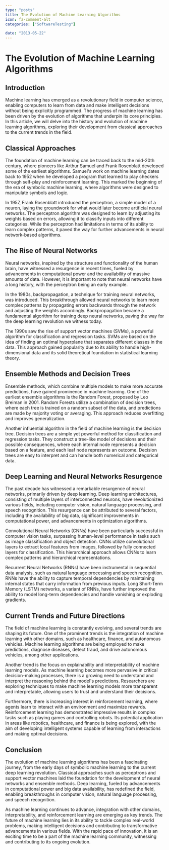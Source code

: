 ```yaml
---
type: "posts"
title: The Evolution of Machine Learning Algorithms
icon: fa-comment-alt
categories: ["SoftwareTesting"]

date: "2013-05-22"
---
```




# The Evolution of Machine Learning Algorithms

## Introduction

Machine learning has emerged as a revolutionary field in computer science, enabling computers to learn from data and make intelligent decisions without being explicitly programmed. The progress of machine learning has been driven by the evolution of algorithms that underpin its core principles. In this article, we will delve into the history and evolution of machine learning algorithms, exploring their development from classical approaches to the current trends in the field.

## Classical Approaches

The foundation of machine learning can be traced back to the mid-20th century, where pioneers like Arthur Samuel and Frank Rosenblatt developed some of the earliest algorithms. Samuel's work on machine learning dates back to 1952 when he developed a program that learned to play checkers through self-play and reinforcement learning. This marked the beginning of the era of symbolic machine learning, where algorithms were designed to manipulate symbols and logic.

In 1957, Frank Rosenblatt introduced the perceptron, a simple model of a neuron, laying the groundwork for what would later become artificial neural networks. The perceptron algorithm was designed to learn by adjusting its weights based on errors, allowing it to classify inputs into different categories. While the perceptron had limitations in terms of its ability to learn complex patterns, it paved the way for further advancements in neural network-based algorithms.

## The Rise of Neural Networks

Neural networks, inspired by the structure and functionality of the human brain, have witnessed a resurgence in recent times, fueled by advancements in computational power and the availability of massive amounts of data. However, it is important to note that neural networks have a long history, with the perceptron being an early example.

In the 1980s, backpropagation, a technique for training neural networks, was introduced. This breakthrough allowed neural networks to learn more complex patterns by propagating errors backwards through the network and adjusting the weights accordingly. Backpropagation became a fundamental algorithm for training deep neural networks, paving the way for the deep learning revolution we witness today.

The 1990s saw the rise of support vector machines (SVMs), a powerful algorithm for classification and regression tasks. SVMs are based on the idea of finding an optimal hyperplane that separates different classes in the data. This approach gained popularity due to its ability to handle high-dimensional data and its solid theoretical foundation in statistical learning theory.

## Ensemble Methods and Decision Trees

Ensemble methods, which combine multiple models to make more accurate predictions, have gained prominence in machine learning. One of the earliest ensemble algorithms is the Random Forest, proposed by Leo Breiman in 2001. Random Forests utilize a combination of decision trees, where each tree is trained on a random subset of the data, and predictions are made by majority voting or averaging. This approach reduces overfitting and improves generalization.

Another influential algorithm in the field of machine learning is the decision tree. Decision trees are a simple yet powerful method for classification and regression tasks. They construct a tree-like model of decisions and their possible consequences, where each internal node represents a decision based on a feature, and each leaf node represents an outcome. Decision trees are easy to interpret and can handle both numerical and categorical data.

## Deep Learning and Neural Networks Resurgence

The past decade has witnessed a remarkable resurgence of neural networks, primarily driven by deep learning. Deep learning architectures, consisting of multiple layers of interconnected neurons, have revolutionized various fields, including computer vision, natural language processing, and speech recognition. This resurgence can be attributed to several factors, including the availability of big data, significant improvements in computational power, and advancements in optimization algorithms.

Convolutional Neural Networks (CNNs) have been particularly successful in computer vision tasks, surpassing human-level performance in tasks such as image classification and object detection. CNNs utilize convolutional layers to extract local features from images, followed by fully connected layers for classification. This hierarchical approach allows CNNs to learn complex patterns and hierarchical representations.

Recurrent Neural Networks (RNNs) have been instrumental in sequential data analysis, such as natural language processing and speech recognition. RNNs have the ability to capture temporal dependencies by maintaining internal states that carry information from previous inputs. Long Short-Term Memory (LSTM) networks, a variant of RNNs, have further improved the ability to model long-term dependencies and handle vanishing or exploding gradients.

## Current Trends and Future Directions

The field of machine learning is constantly evolving, and several trends are shaping its future. One of the prominent trends is the integration of machine learning with other domains, such as healthcare, finance, and autonomous vehicles. Machine learning algorithms are being employed to make predictions, diagnose diseases, detect fraud, and drive autonomous vehicles, among other applications.

Another trend is the focus on explainability and interpretability of machine learning models. As machine learning becomes more pervasive in critical decision-making processes, there is a growing need to understand and interpret the reasoning behind the model's predictions. Researchers are exploring techniques to make machine learning models more transparent and interpretable, allowing users to trust and understand their decisions.

Furthermore, there is increasing interest in reinforcement learning, where agents learn to interact with an environment and maximize rewards. Reinforcement learning has demonstrated impressive results in complex tasks such as playing games and controlling robots. Its potential application in areas like robotics, healthcare, and finance is being explored, with the aim of developing intelligent systems capable of learning from interactions and making optimal decisions.

## Conclusion

The evolution of machine learning algorithms has been a fascinating journey, from the early days of symbolic machine learning to the current deep learning revolution. Classical approaches such as perceptrons and support vector machines laid the foundation for the development of neural networks and ensemble methods. Deep learning, fueled by advancements in computational power and big data availability, has redefined the field, enabling breakthroughs in computer vision, natural language processing, and speech recognition.

As machine learning continues to advance, integration with other domains, interpretability, and reinforcement learning are emerging as key trends. The future of machine learning lies in its ability to tackle complex real-world problems, making intelligent decisions and contributing to transformative advancements in various fields. With the rapid pace of innovation, it is an exciting time to be a part of the machine learning community, witnessing and contributing to its ongoing evolution.